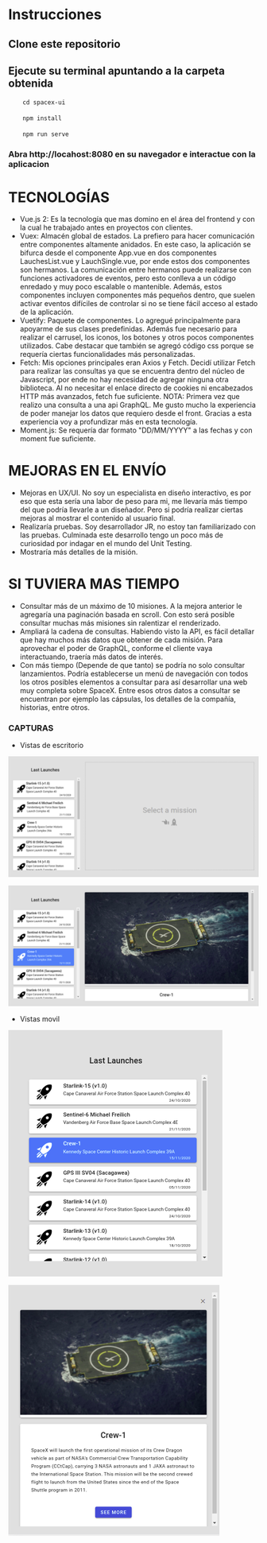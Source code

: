 # Instrucciones

## Clone este repositorio

## Ejecute su terminal apuntando a la carpeta obtenida

```
    cd spacex-ui

    npm install

    npm run serve
```

### Abra http://locahost:8080 en su navegador e interactue con la aplicacion


# TECNOLOGÍAS

- Vue.js 2: Es la tecnología que mas domino en el área del frontend y con la cual he trabajado antes en proyectos con clientes.
- Vuex: Almacén global de estados. La prefiero para hacer comunicación entre componentes altamente anidados. En este caso, la aplicación se bifurca desde el componente App.vue en dos componentes LauchesList.vue y LauchSingle.vue, por ende estos dos componentes son hermanos. La comunicación entre hermanos puede realizarse con funciones activadores de eventos, pero esto conlleva a un código enredado y muy poco escalable o mantenible. Además, estos componentes incluyen componentes más pequeños dentro, que suelen activar eventos difíciles de controlar si no se tiene fácil acceso al estado de la aplicación.
- Vuetify: Paquete de componentes. Lo agregué principalmente para apoyarme de sus clases predefinidas. Además fue necesario para realizar el carrusel, los iconos, los botones y otros pocos componentes utilizados. Cabe destacar que también se agregó código css porque se requería ciertas funcionalidades más personalizadas.
- Fetch: Mis opciones principales eran Axios y Fetch. Decidí utilizar Fetch para realizar las consultas ya que se encuentra dentro del núcleo de Javascript, por ende no hay necesidad de agregar ninguna otra biblioteca. Al no necesitar el enlace directo de cookies ni encabezados HTTP más avanzados, fetch fue suficiente. NOTA: Primera vez que realizo una consulta a una api GraphQL. Me gusto mucho la experiencia de poder manejar los datos que requiero desde el front. Gracias a esta experiencia voy a profundizar más en esta tecnología.
- Moment.js: Se requería dar formato "DD/MM/YYYY" a las fechas y con moment fue suficiente.


# MEJORAS EN EL ENVÍO

- Mejoras en UX/UI. No soy un especialista en diseño interactivo, es por eso que esta sería una labor de peso para mi, me llevaría más tiempo del que podría llevarle a un diseñador. Pero si podría realizar ciertas mejoras al mostrar el contenido al usuario final.
- Realizaría pruebas. Soy desarrollador JR, no estoy tan familiarizado con las pruebas. Culminada este desarrollo tengo un poco más de curiosidad por indagar en el mundo del Unit Testing.
- Mostraría más detalles de la misión.


# SI TUVIERA MAS TIEMPO

- Consultar más de un máximo de 10 misiones. A la mejora anterior le agregaría una paginación basada en scroll. Con esto será posible consultar muchas más misiones sin ralentizar el renderizado.
- Ampliará la cadena de consultas. Habiendo visto la API, es fácil detallar que hay muchos más datos que obtener de cada misión. Para aprovechar el poder de GraphQL, conforme el cliente vaya interactuando, traería más datos de interés.
- Con más tiempo (Depende de que tanto) se podría no solo consultar lanzamientos. Podría establecerse un menú de navegación con todos los otros posibles elementos a consultar para así desarrollar una web muy completa sobre SpaceX. Entre esos otros datos a consultar se encuentran por ejemplo las cápsulas, los detalles de la compañía, historias, entre otros.


### CAPTURAS



- Vistas de escritorio

![plot](./images/spacex1.png)

![plot](./images/spacex2.png)



- Vistas movil

![plot](./images/spacex3.png)

![plot](./images/spacex4.png)
